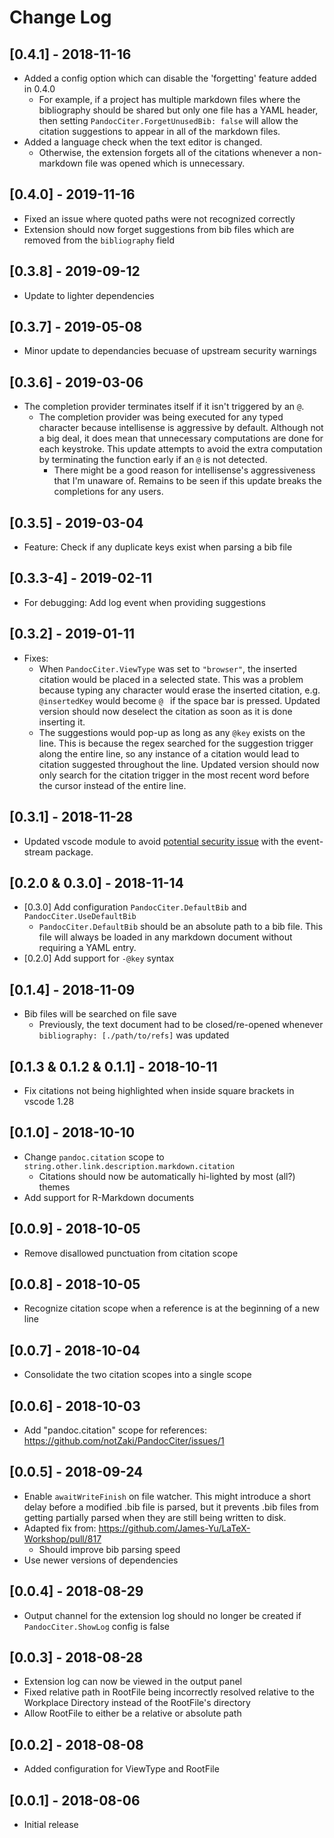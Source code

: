 # Change Log

## [0.4.1] - 2018-11-16

- Added a config option which can disable the 'forgetting' feature added in 0.4.0
    + For example, if a project has multiple markdown files where the bibliography should be shared but only one file has a YAML header, then setting `PandocCiter.ForgetUnusedBib: false` will allow the citation suggestions to appear in all of the markdown files.
- Added a language check when the text editor is changed. 
   + Otherwise, the extension forgets all of the citations whenever a non-markdown file was opened which is unnecessary. 

## [0.4.0] - 2019-11-16

- Fixed an issue where quoted paths were not recognized correctly
- Extension should now forget suggestions from bib files which are removed from the `bibliography` field

## [0.3.8] - 2019-09-12

- Update to lighter dependencies

## [0.3.7] - 2019-05-08

- Minor update to dependancies becuase of upstream security warnings

## [0.3.6] - 2019-03-06

- The completion provider terminates itself if it isn't triggered by an `@`.
    + The completion provider was being executed for any typed character because intellisense is aggressive by default. Although not a big deal, it does mean that unnecessary computations are done for each keystroke. This update attempts to avoid the extra computation by terminating the function early if an `@` is not detected.
        * There might be a good reason for intellisense's aggressiveness that I'm unaware of. Remains to be seen if this update breaks the completions for any users.

## [0.3.5] - 2019-03-04

- Feature: Check if any duplicate keys exist when parsing a bib file

## [0.3.3-4] - 2019-02-11

- For debugging: Add log event when providing suggestions

## [0.3.2] - 2019-01-11

- Fixes:
    + When `PandocCiter.ViewType` was set to `"browser"`, the inserted citation would be placed in a selected state. This was a problem because typing any character would erase the inserted citation, e.g. `@insertedKey` would become `@ ` if the space bar is pressed. Updated version should now deselect the citation as soon as it is done inserting it.
    + The suggestions would pop-up as long as any `@key` exists on the line. This is because the regex searched for the suggestion trigger along the entire line, so any instance of a citation would lead to citation suggested throughout the line. Updated version should now only search for the citation trigger in the most recent word before the cursor instead of the entire line.  

## [0.3.1] - 2018-11-28

- Updated vscode module to avoid [potential security issue](https://code.visualstudio.com/blogs/2018/11/26/event-stream) with the event-stream package.

## [0.2.0 & 0.3.0] - 2018-11-14

- [0.3.0] Add configuration `PandocCiter.DefaultBib` and `PandocCiter.UseDefaultBib`
    + `PandocCiter.DefaultBib` should be an absolute path to a bib file. This file will always be loaded in any markdown document without requiring a YAML entry.
- [0.2.0] Add support for `-@key` syntax

## [0.1.4] - 2018-11-09

- Bib files will be searched on file save
    + Previously, the text document had to be closed/re-opened whenever `bibliography: [./path/to/refs]` was updated

## [0.1.3 & 0.1.2 & 0.1.1] - 2018-10-11

- Fix citations not being highlighted when inside square brackets in vscode 1.28

## [0.1.0] - 2018-10-10

- Change `pandoc.citation` scope to `string.other.link.description.markdown.citation`
    + Citations should now be automatically hi-lighted by most (all?) themes
- Add support for R-Markdown documents

## [0.0.9] - 2018-10-05

- Remove disallowed punctuation from citation scope

## [0.0.8] - 2018-10-05

- Recognize citation scope when a reference is at the beginning of a new line

## [0.0.7] - 2018-10-04

- Consolidate the two citation scopes into a single scope

## [0.0.6] - 2018-10-03

- Add "pandoc.citation" scope for references: https://github.com/notZaki/PandocCiter/issues/1

## [0.0.5] - 2018-09-24

- Enable `awaitWriteFinish` on file watcher. This might introduce a short delay before a modified .bib file is parsed, but it prevents .bib files from getting partially parsed when they are still being written to disk.
- Adapted fix from: https://github.com/James-Yu/LaTeX-Workshop/pull/817
    + Should improve bib parsing speed
- Use newer versions of dependencies

## [0.0.4] - 2018-08-29

- Output channel for the extension log should no longer be created if `PandocCiter.ShowLog` config is false

## [0.0.3] - 2018-08-28

- Extension log can now be viewed in the output panel
- Fixed relative path in RootFile being incorrectly resolved relative to the Workplace Directory instead of the RootFile's directory
- Allow RootFile to either be a relative or absolute path

## [0.0.2] - 2018-08-08 

- Added configuration for ViewType and RootFile

## [0.0.1] - 2018-08-06 

- Initial release